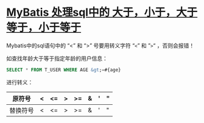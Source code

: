 

# [MyBatis 处理sql中的 大于，小于，大于等于，小于等于](https://www.cnblogs.com/liangliping/p/10184919.html)

Mybatis中的sql语句中的 “<” 和  “>” 号要用转义字符  “`<`”  和 ”`>`“ ，否则会报错！

如查找年龄大于等于指定年龄的用户信息：

```sql
SELECT * FROM T_USER WHERE AGE &gt;=#{age}
```

进行转义：

 

| 原符号   | <    | <=    | >    | >=    | &     | '      | "      |
| -------- | ---- | ----- | ---- | ----- | ----- | ------ | ------ |
| 替换符号 | &lt; | &lt;= | &gt; | &gt;= | &amp; | &apos; | &quot; |